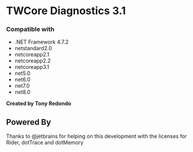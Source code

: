 # TWCore Diagnostics 3.1

### Compatible with
- .NET Framework 4.7.2
- netstandard2.0
- netcoreapp2.1
- netcoreapp2.2
- netcoreapp3.1
- net5.0
- net6.0
- net7.0
- net8.0

**Created by Tony Redondo**

## Powered By
Thanks to @jetbrains for helping on this development with the licenses for Rider, dotTrace and dotMemory